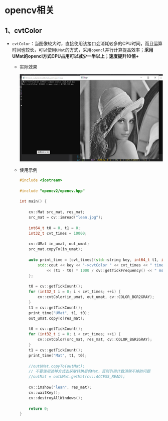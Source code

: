 # opencv相关

## 1、cvtColor

- `cvtColor`：当图像较大时，直接使用该接口会消耗较多的CPU时间，而且运算时间也较长，可以使用`UMat`的方式，采用`opencl`并行计算提高效率；**采用UMat的opencl方式CPU占用可以减少一半以上；速度提升10倍+**

  - 实际效果

    ![UMat&Mat对比测试结果](./img/cvtColor(UMat-Mat).png)

  - 使用示例

    ```c++
    #include <iostream>
    
    #include "opencv2/opencv.hpp"
    
    int main() {
    
    	cv::Mat src_mat, res_mat;
    	src_mat = cv::imread("lean.jpg");
    
    	int64_t t0 = 0, t1 = 0;
    	int32_t cvt_times = 10000;
    
    	cv::UMat in_umat, out_umat;
    	src_mat.copyTo(in_umat);
    
    	auto print_time = [cvt_times](std::string key, int64_t t1, int64_t t0) {
    		std::cout << key << "->cvtColor " << cvt_times << " times cost: "
    			<< (t1 - t0) * 1000 / cv::getTickFrequency() << " ms." << std::endl;
    	};
    
    	t0 = cv::getTickCount();
    	for (int32_t i = 0; i < cvt_times; ++i) {
    		cv::cvtColor(in_umat, out_umat, cv::COLOR_BGR2GRAY);
    	}
    	t1 = cv::getTickCount();
    	print_time("UMat", t1, t0);
    	out_umat.copyTo(res_mat);
    
    	t0 = cv::getTickCount();
    	for (int32_t i = 0; i < cvt_times; ++i) {
    		cv::cvtColor(src_mat, res_mat, cv::COLOR_BGR2GRAY);
    	}
    	t1 = cv::getTickCount();
    	print_time("Mat", t1, t0);
    
    	//outUMat.copyTo(outMat);
        // 不要使用这种方式去获取转换后的Mat，否则引用计数清除不掉的问题
    	//outMat = outUMat.getMat(cv::ACCESS_READ);
    
    	cv::imshow("lean", res_mat);
    	cv::waitKey();
    	cv::destroyAllWindows();
    
    	return 0;
    }
    ```

    

  
